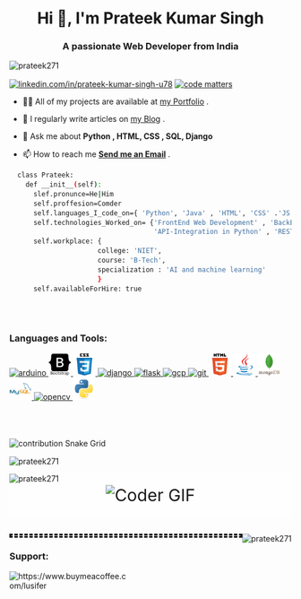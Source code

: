 <h1 align="center">Hi 👋, I'm Prateek Kumar Singh</h1>
<h3 align="center">A passionate Web Developer from India</h3>

<p align="left"> <img src="https://komarev.com/ghpvc/?username=prateek271&label=Profile%20views&color=0eb4b1&style=flat" alt="prateek271" /> </p>
<p align="left">
<a href="https://www.linkedin.com/in/prateek-kumar-singh-u78/" target="blank"><img align="center" src="https://raw.githubusercontent.com/rahuldkjain/github-profile-readme-generator/master/src/images/icons/Social/linked-in-alt.svg" alt="linkedin.com/in/prateek-kumar-singh-u78" style="width: 20px;height: 20px;"/></a>
<a href="https://www.youtube.com/channel/UCMn7iq5ZdH2pyeazynaZjBA" target="blank"><img align="center" src="https://raw.githubusercontent.com/rahuldkjain/github-profile-readme-generator/master/src/images/icons/Social/youtube.svg" alt="code matters" style="width: 20px;height: 20px;"/></a>
</p>

- 👨‍💻 All of my projects are available at [my Portfolio]([https://bit.ly/3uT9sdM](https://prateek271.github.io/PortFolio-Page/)) .

- 📝 I regularly write articles on [my Blog](https://codepacezx.blogspot.com/?m=1) .

- 💬 Ask me about **Python , HTML, CSS , SQL, Django**

- 📫 How to reach me **<a href = "mailto: codematters.prateek271@gmail.com">Send me an Email</a>** .


```bash
  class Prateek:
    def __init__(self):
      slef.pronunce=He|Him
      self.proffesion=Comder
      self.languages_I_code_on={ 'Python', 'Java' , 'HTML', 'CSS' .'JS', 'SQL' 'MySQL'}
      self.technologies_Worked_on= {'FrontEnd Web Development' , 'BackEnd Developement' , 'Google Cloud Console' ,
                                    'API-Integration in Python' , 'REST API', 'Large data Analytics using Tableau'}
      self.workplace: {
                      college: 'NIET',
                      course: 'B-Tech',
                      specialization : 'AI and machine learning'
                      }
      self.availableForHire: true
                                
```

<br>
<h3 align="left">Languages and Tools:</h3>
<p align="left"> 
<a href="https://www.arduino.cc/" target="_blank" rel="noreferrer"> <img src="https://cdn.worldvectorlogo.com/logos/arduino-1.svg" alt="arduino" width="40" height="40"/> </a>
<a href="https://getbootstrap.com" target="_blank" rel="noreferrer"> <img src="https://raw.githubusercontent.com/devicons/devicon/master/icons/bootstrap/bootstrap-plain-wordmark.svg" alt="bootstrap" width="40" height="40"/> </a> 
<a href="https://www.w3schools.com/css/" target="_blank" rel="noreferrer"> <img src="https://raw.githubusercontent.com/devicons/devicon/master/icons/css3/css3-original-wordmark.svg" alt="css3" width="40" height="40"/> </a> 
<a href="https://www.djangoproject.com/" target="_blank" rel="noreferrer"> <img src="https://cdn.worldvectorlogo.com/logos/django.svg" alt="django" width="40" height="40"/> </a> 
<a href="https://flask.palletsprojects.com/" target="_blank" rel="noreferrer"> <img src="https://www.vectorlogo.zone/logos/pocoo_flask/pocoo_flask-icon.svg" alt="flask" width="40" height="40"/> </a> 
<a href="https://cloud.google.com" target="_blank" rel="noreferrer"> <img src="https://www.vectorlogo.zone/logos/google_cloud/google_cloud-icon.svg" alt="gcp" width="40" height="40"/> </a> 
<a href="https://git-scm.com/" target="_blank" rel="noreferrer"> <img src="https://www.vectorlogo.zone/logos/git-scm/git-scm-icon.svg" alt="git" width="40" height="40"/> </a> 
<a href="https://www.w3.org/html/" target="_blank" rel="noreferrer"> <img src="https://raw.githubusercontent.com/devicons/devicon/master/icons/html5/html5-original-wordmark.svg" alt="html5" width="40" height="40"/> </a> 
<a href="https://www.java.com" target="_blank" rel="noreferrer"> <img src="https://raw.githubusercontent.com/devicons/devicon/master/icons/java/java-original.svg" alt="java" width="40" height="40"/> </a> 
<a href="https://www.mongodb.com/" target="_blank" rel="noreferrer"> <img src="https://raw.githubusercontent.com/devicons/devicon/master/icons/mongodb/mongodb-original-wordmark.svg" alt="mongodb" width="40" height="40"/> </a> 
<a href="https://www.mysql.com/" target="_blank" rel="noreferrer"> <img src="https://raw.githubusercontent.com/devicons/devicon/master/icons/mysql/mysql-original-wordmark.svg" alt="mysql" width="40" height="40"/> </a> 
<a href="https://opencv.org/" target="_blank" rel="noreferrer"> <img src="https://www.vectorlogo.zone/logos/opencv/opencv-icon.svg" alt="opencv" width="40" height="40"/> </a> 
<a href="https://www.python.org" target="_blank" rel="noreferrer"> <img src="https://raw.githubusercontent.com/devicons/devicon/master/icons/python/python-original.svg" alt="python" width="40" height="40"/> </a> </p>

<hr style="border:#00000000 dashed; background:transparent;">
<br>

<p><img src="https://github.com/praTeek271/praTeek271/blob/main/_cache/github-user-contribution%20(1).svg" alt="contribution Snake Grid"/></p>

<p><img align="center" src="https://github-readme-streak-stats.herokuapp.com/?user=prateek271&theme=light" style="pointer-events: none;" alt="prateek271" /></p>
<p><img align="left" src="https://github-readme-stats.vercel.app/api/top-langs?username=prateek271&show_icons=true&theme=onedark&title_color=fb6a6a&bg_color=0c1014&hide_border=true&locale=en&layout=compact"  style="pointer-events: none;" alt="prateek271" /></p>
<div class="grid-item" style="background-color: rgba(255, 255, 255, 0.8); border-right:4px; padding: 20px; font-size: 30px; text-align: center;">
   <img alt="Coder GIF" height=250 width=350 src="https://assets.pinterest.com/ext/embed.html?id=809733208021036550" />
  </div>
<br>
<p>
  <img align="right" src="https://github-readme-stats.vercel.app/api?username=prateek271&show_icons=true&theme=onedark&title_color=fb6a6a&text_color=5badec&bg_color=0c1014&locale=en" style="pointer-events: none;" alt="prateek271"/></p>


<hr style="border:black dashed; background:transparent;">


<h3 align="left">Support:</h3>
<p><a href="https://www.buymeacoffee.com/https://www.buymeacoffee.com/lusifer"> <img align="left" src="https://cdn.buymeacoffee.com/buttons/v2/default-yellow.png" height="50" width="210" alt="https://www.buymeacoffee.com/lusifer" /></a></p><br><br>
